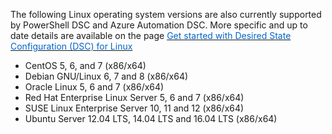 

The following Linux operating system versions are also currently supported by PowerShell DSC and Azure Automation DSC. More specific and up to date details are available on the page <a href="https://docs.microsoft.com/en-us/powershell/dsc/lnxgettingstarted" target="_blank"><span style="color: #0066cc;" color="#0066cc">Get started with Desired State Configuration (DSC) for Linux</span></a> 
- CentOS 5, 6, and 7 (x86/x64)
- Debian GNU/Linux 6, 7 and 8 (x86/x64)
- Oracle Linux 5, 6 and 7 (x86/x64)
- Red Hat Enterprise Linux Server 5, 6 and 7 (x86/x64)
- SUSE Linux Enterprise Server 10, 11 and 12 (x86/x64)
- Ubuntu Server 12.04 LTS, 14.04 LTS and 16.04 LTS (x86/x64)

